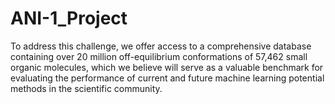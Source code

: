 # ANI-1_Project
To address this challenge, we offer access to a comprehensive database containing over 20 million off-equilibrium conformations of 57,462 small organic molecules, which we believe will serve as a valuable benchmark for evaluating the performance of current and future machine learning potential methods in the scientific community.
